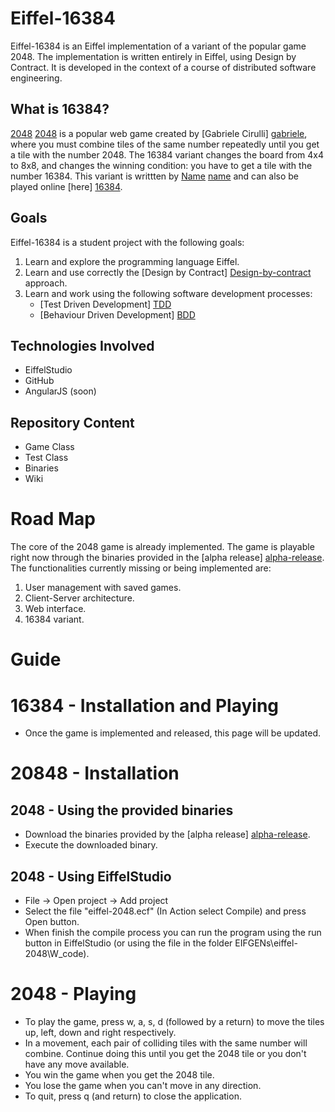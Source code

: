 Eiffel-16384
==========

Eiffel-16384 is an Eiffel implementation of a variant of the popular game 2048. The implementation is written entirely in Eiffel, using Design by Contract. It is developed in the context of a course of distributed software engineering.

What is 16384?
-------------

[2048] [2048] is a popular web game created by [Gabriele Cirulli] [gabriele], where you must combine tiles of the same number repeatedly until you get a tile with the number 2048.
The 16384 variant changes the board from 4x4 to 8x8, and changes the winning condition: you have to get a tile with the number 16384. This variant is writtten by [Name] [name] and can also be played online [here] [16384].

Goals
-----

Eiffel-16384 is a student project with the following goals:

1. Learn and explore the programming language Eiffel.
2. Learn and use correctly the [Design by Contract] [Design-by-contract] approach.
3. Learn and work using the following software development processes:
    - [Test Driven Development] [TDD]
    - [Behaviour Driven Development] [BDD]

Technologies Involved
---------------------
  - EiffelStudio
  - GitHub
  - AngularJS (soon)
  
Repository Content
------------------
  - Game Class
  - Test Class
  - Binaries
  - Wiki

Road Map
=======

The core of the 2048 game is already implemented. The game is playable right now through the binaries provided in the [alpha release] [alpha-release].
The functionalities currently missing or being implemented are:

1. User management with saved games.
2. Client-Server architecture.
3. Web interface.
4. 16384 variant.
  
Guide
=====

16384 - Installation and Playing
================================

 - Once the game is implemented and released, this page will be updated.

20848 - Installation
====================

2048 - Using the provided binaries
----------------------------------

 - Download the binaries provided by the [alpha release] [alpha-release].
 - Execute the downloaded binary.

2048 - Using EiffelStudio
-------------------------

  - File -> Open project -> Add project 
  - Select the file "eiffel-2048.ecf" (In Action select Compile) and press Open button.
  - When finish the compile process you can run the program using the run button in EiffelStudio (or using the file in the folder EIFGENs\eiffel-2048\W_code).

2048 - Playing
==============

- To play the game, press w, a, s, d (followed by a return) to move the tiles up, left, down and right respectively.
- In a movement, each pair of colliding tiles with the same number will combine. Continue doing this until you get the 2048 tile or you don't have any move available.
- You win the game when you get the 2048 tile.
- You lose the game when you can't move in any direction.
- To quit, press q (and return) to close the application.


[gabriele]: http://gabrielecirulli.com
[2048]: http://git.io/2048
[alpha-release]: https://github.com/aechaves/eiffel-2048/releases
[Design-by-contract]: http://en.wikipedia.org/wiki/Design_by_contract
[TDD]: http://en.wikipedia.org/wiki/Test-driven_development
[BDD]: http://en.wikipedia.org/wiki/Behavior-driven_development
[name]: http://16384creatorlink.com
[16384]: http://16384gamelink.com